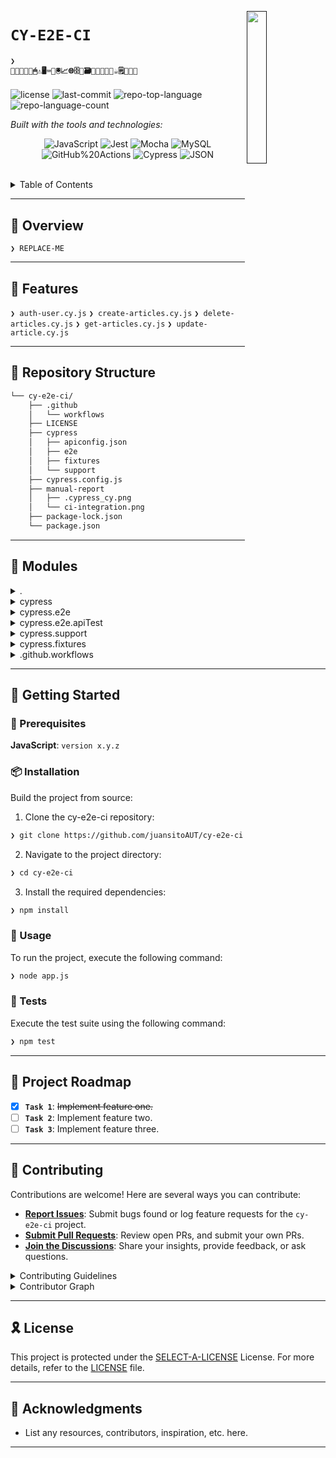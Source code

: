 [<img src="LLM" align="right" width="25%" padding-right="350">]()

# `CY-E2E-CI`

#### <code>❯ 💾👩🏽‍💻💽🖱⚠️🖥⌨️📱🖲📈🌐🗄📡🗃️👨🏼🧠📖💡☕️🗒📝✅💯</code>

<p align="left">
	<img src="https://img.shields.io/github/license/juansitoAUT/cy-e2e-ci?style=flat&logo=opensourceinitiative&logoColor=white&color=3fff00" alt="license">
	<img src="https://img.shields.io/github/last-commit/juansitoAUT/cy-e2e-ci?style=flat&logo=git&logoColor=white&color=3fff00" alt="last-commit">
	<img src="https://img.shields.io/github/languages/top/juansitoAUT/cy-e2e-ci?style=flat&color=3fff00" alt="repo-top-language">
	<img src="https://img.shields.io/github/languages/count/juansitoAUT/cy-e2e-ci?style=flat&color=3fff00" alt="repo-language-count">
</p>
<p align="left">
		<em>Built with the tools and technologies:</em>
</p>
<p align="center">
	<img src="https://img.shields.io/badge/JavaScript-F7DF1E.svg?style=flat&logo=JavaScript&logoColor=black" alt="JavaScript">
	<img src="https://img.shields.io/badge/Jest-C21325.svg?style=flat&logo=Jest&logoColor=white" alt="Jest">
	<img src="https://img.shields.io/badge/Mocha-8D6748.svg?style=flat&logo=Mocha&logoColor=white" alt="Mocha">
	<img src="https://img.shields.io/badge/MySQL-4479A1.svg?style=flat&logo=MySQL&logoColor=white" alt="MySQL">
	<img src="https://img.shields.io/badge/GitHub%20Actions-2088FF.svg?style=flat&logo=GitHub-Actions&logoColor=white" alt="GitHub%20Actions">
	<img src="https://img.shields.io/badge/Cypress-17202C.svg?style=flat&logo=Cypress&logoColor=white" alt="Cypress">
	<img src="https://img.shields.io/badge/JSON-000000.svg?style=flat&logo=JSON&logoColor=white" alt="JSON">
</p>

<br>

<details><summary>Table of Contents</summary>

- [📍 Overview](#-overview)
- [👾 Features](#-features)
- [📂 Repository Structure](#-repository-structure)
- [🧩 Modules](#-modules)
- [🚀 Getting Started](#-getting-started)
    - [🔖 Prerequisites](#-prerequisites)
    - [📦 Installation](#-installation)
    - [🤖 Usage](#-usage)
    - [🧪 Tests](#-tests)
- [📌 Project Roadmap](#-project-roadmap)
- [🤝 Contributing](#-contributing)
- [🎗 License](#-license)
- [🙌 Acknowledgments](#-acknowledgments)

</details>
<hr>

## 📍 Overview

<code>❯ REPLACE-ME</code>

---

## 👾 Features

<code>❯ auth-user.cy.js</code>
<code>❯ create-articles.cy.js</code>
<code>❯ delete-articles.cy.js</code>
<code>❯ get-articles.cy.js</code>
<code>❯ update-article.cy.js</code>

---

## 📂 Repository Structure

```sh
└── cy-e2e-ci/
    ├── .github
    │   └── workflows
    ├── LICENSE
    ├── cypress
    │   ├── apiconfig.json
    │   ├── e2e
    │   ├── fixtures
    │   └── support
    ├── cypress.config.js
    ├── manual-report
    │   ├── .cypress_cy.png
    │   └── ci-integration.png
    ├── package-lock.json
    └── package.json
```

---

## 🧩 Modules

<details closed><summary>.</summary>

| File | Summary |
| --- | --- |
| [package.json](https://github.com/juansitoAUT/cy-e2e-ci/blob/main/package.json) | <code>❯ REPLACE-ME</code> |
| [package-lock.json](https://github.com/juansitoAUT/cy-e2e-ci/blob/main/package-lock.json) | <code>❯ REPLACE-ME</code> |
| [cypress.config.js](https://github.com/juansitoAUT/cy-e2e-ci/blob/main/cypress.config.js) | <code>❯ REPLACE-ME</code> |

</details>

<details closed><summary>cypress</summary>

| File | Summary |
| --- | --- |
| [apiconfig.json](https://github.com/juansitoAUT/cy-e2e-ci/blob/main/cypress/apiconfig.json) | <code>❯ REPLACE-ME</code> |

</details>

<details closed><summary>cypress.e2e</summary>

| File | Summary |
| --- | --- |
| [database.queries.cy.js](https://github.com/juansitoAUT/cy-e2e-ci/blob/main/cypress/e2e/database.queries.cy.js) | <code>❯ REPLACE-ME</code> |
| [call-e2e-test.cy.js](https://github.com/juansitoAUT/cy-e2e-ci/blob/main/cypress/e2e/call-e2e-test.cy.js) | <code>❯ REPLACE-ME</code> |

</details>

<details closed><summary>cypress.e2e.apiTest</summary>

| File | Summary |
| --- | --- |
| [update-article.cy.js](https://github.com/juansitoAUT/cy-e2e-ci/blob/main/cypress/e2e/apiTest/update-article.cy.js) | <code>❯ REPLACE-ME</code> |
| [get-articles.cy.js](https://github.com/juansitoAUT/cy-e2e-ci/blob/main/cypress/e2e/apiTest/get-articles.cy.js) | <code>❯ REPLACE-ME</code> |
| [delete-articles.cy.js](https://github.com/juansitoAUT/cy-e2e-ci/blob/main/cypress/e2e/apiTest/delete-articles.cy.js) | <code>❯ REPLACE-ME</code> |
| [auth-user.cy.js](https://github.com/juansitoAUT/cy-e2e-ci/blob/main/cypress/e2e/apiTest/auth-user.cy.js) | <code>❯ REPLACE-ME</code> |
| [create-articles.cy.js](https://github.com/juansitoAUT/cy-e2e-ci/blob/main/cypress/e2e/apiTest/create-articles.cy.js) | <code>❯ REPLACE-ME</code> |

</details>

<details closed><summary>cypress.support</summary>

| File | Summary |
| --- | --- |
| [api-manage.js](https://github.com/juansitoAUT/cy-e2e-ci/blob/main/cypress/support/api-manage.js) | <code>❯ REPLACE-ME</code> |
| [e2e.js](https://github.com/juansitoAUT/cy-e2e-ci/blob/main/cypress/support/e2e.js) | <code>❯ REPLACE-ME</code> |
| [commands.js](https://github.com/juansitoAUT/cy-e2e-ci/blob/main/cypress/support/commands.js) | <code>❯ REPLACE-ME</code> |

</details>

<details closed><summary>cypress.fixtures</summary>

| File | Summary |
| --- | --- |
| [product.json](https://github.com/juansitoAUT/cy-e2e-ci/blob/main/cypress/fixtures/product.json) | <code>❯ REPLACE-ME</code> |
| [loginuser.json](https://github.com/juansitoAUT/cy-e2e-ci/blob/main/cypress/fixtures/loginuser.json) | <code>❯ REPLACE-ME</code> |
| [Testdata.json](https://github.com/juansitoAUT/cy-e2e-ci/blob/main/cypress/fixtures/Testdata.json) | <code>❯ REPLACE-ME</code> |
| [monitor.json](https://github.com/juansitoAUT/cy-e2e-ci/blob/main/cypress/fixtures/monitor.json) | <code>❯ REPLACE-ME</code> |

</details>

<details closed><summary>.github.workflows</summary>

| File | Summary |
| --- | --- |
| [package_update.yml](https://github.com/juansitoAUT/cy-e2e-ci/blob/main/.github/workflows/package_update.yml) | <code>❯ REPLACE-ME</code> |
| [cypress_report.yml](https://github.com/juansitoAUT/cy-e2e-ci/blob/main/.github/workflows/cypress_report.yml) | <code>❯ REPLACE-ME</code> |

</details>

---

## 🚀 Getting Started

### 🔖 Prerequisites

**JavaScript**: `version x.y.z`

### 📦 Installation

Build the project from source:

1. Clone the cy-e2e-ci repository:
```sh
❯ git clone https://github.com/juansitoAUT/cy-e2e-ci
```

2. Navigate to the project directory:
```sh
❯ cd cy-e2e-ci
```

3. Install the required dependencies:
```sh
❯ npm install
```

### 🤖 Usage

To run the project, execute the following command:

```sh
❯ node app.js
```

### 🧪 Tests

Execute the test suite using the following command:

```sh
❯ npm test
```

---

## 📌 Project Roadmap

- [X] **`Task 1`**: <strike>Implement feature one.</strike>
- [ ] **`Task 2`**: Implement feature two.
- [ ] **`Task 3`**: Implement feature three.

---

## 🤝 Contributing

Contributions are welcome! Here are several ways you can contribute:

- **[Report Issues](https://github.com/juansitoAUT/cy-e2e-ci/issues)**: Submit bugs found or log feature requests for the `cy-e2e-ci` project.
- **[Submit Pull Requests](https://github.com/juansitoAUT/cy-e2e-ci/blob/main/CONTRIBUTING.md)**: Review open PRs, and submit your own PRs.
- **[Join the Discussions](https://github.com/juansitoAUT/cy-e2e-ci/discussions)**: Share your insights, provide feedback, or ask questions.

<details closed>
<summary>Contributing Guidelines</summary>

1. **Fork the Repository**: Start by forking the project repository to your github account.
2. **Clone Locally**: Clone the forked repository to your local machine using a git client.
   ```sh
   git clone https://github.com/juansitoAUT/cy-e2e-ci
   ```
3. **Create a New Branch**: Always work on a new branch, giving it a descriptive name.
   ```sh
   git checkout -b new-feature-x
   ```
4. **Make Your Changes**: Develop and test your changes locally.
5. **Commit Your Changes**: Commit with a clear message describing your updates.
   ```sh
   git commit -m 'Implemented new feature x.'
   ```
6. **Push to github**: Push the changes to your forked repository.
   ```sh
   git push origin new-feature-x
   ```
7. **Submit a Pull Request**: Create a PR against the original project repository. Clearly describe the changes and their motivations.
8. **Review**: Once your PR is reviewed and approved, it will be merged into the main branch. Congratulations on your contribution!
</details>

<details closed>
<summary>Contributor Graph</summary>
<br>
<p align="left">
   <a href="https://github.com{/juansitoAUT/cy-e2e-ci/}graphs/contributors">
      <img src="https://contrib.rocks/image?repo=juansitoAUT/cy-e2e-ci">
   </a>
</p>
</details>

---

## 🎗 License

This project is protected under the [SELECT-A-LICENSE](https://choosealicense.com/licenses) License. For more details, refer to the [LICENSE](https://choosealicense.com/licenses/) file.

---

## 🙌 Acknowledgments

- List any resources, contributors, inspiration, etc. here.

---
